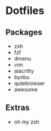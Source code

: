 # Dotfiles

## Packages
- zsh
- fzf
- dmenu
- vim
- alacritty
- byobu
- qutebrowser
- awesome

## Extras
- oh my zsh
